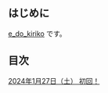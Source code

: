 ## はじめに

[e_do_kiriko](https://twitter.com/e_do_kiriko) です。

## 目次

[2024年1月27日（土） 初回！](docs/20240127.md)